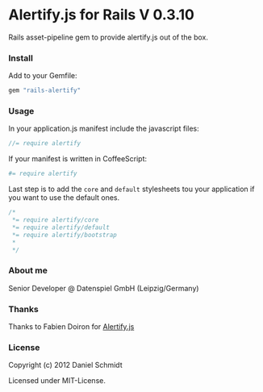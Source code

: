 # Alertify.js for Rails V 0.3.10

Rails asset-pipeline gem to provide alertify.js out of the box.

### Install

Add to your Gemfile:

```ruby
gem "rails-alertify"
```

### Usage

In your application.js manifest include the javascript files:

```js
//= require alertify
```

If your manifest is written in CoffeeScript:

```coffeescript
#= require alertify
```

Last step is to add the <code>core</code> and <code>default</code> stylesheets tou your application if you want to use the default ones.

```css
/*
 *= require alertify/core
 *= require alertify/default
 *= require alertify/bootstrap
 *
 */
```

### About me

Senior Developer @ Datenspiel GmbH (Leipzig/Germany)

### Thanks

Thanks to Fabien Doiron for [Alertify.js](https://github.com/fabien-d/alertify.js)

### License

Copyright (c) 2012 Daniel Schmidt

Licensed under MIT-License.